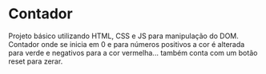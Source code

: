# Contador

Projeto básico utilizando HTML, CSS e JS para manipulação do DOM. Contador onde se inicia em 0 e para números positivos a cor é alterada para verde e negativos para a cor vermelha... também conta com um botão reset para zerar. 

